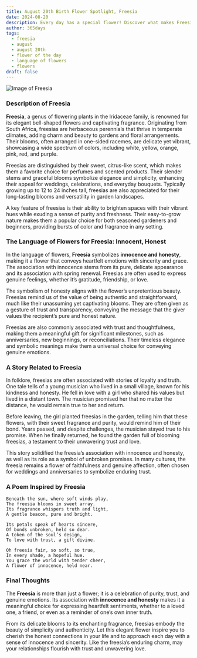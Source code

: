 ```yaml
---
title: August 20th Birth Flower Spotlight, Freesia
date: 2024-08-20
description: Every day has a special flower! Discover what makes Freesia unique as today’s birth flower and its symbolic meaning.
author: 365days
tags:
  - freesia
  - august
  - august 20th
  - flower of the day
  - language of flowers
  - flowers
draft: false
---
```


![Image of Freesia](https://cdn.pixabay.com/photo/2019/10/04/22/30/flower-4526658_1280.jpg#center)

### Description of Freesia

**Freesia**, a genus of flowering plants in the Iridaceae family, is renowned for its elegant bell-shaped flowers and captivating fragrance. Originating from South Africa, freesias are herbaceous perennials that thrive in temperate climates, adding charm and beauty to gardens and floral arrangements. Their blooms, often arranged in one-sided racemes, are delicate yet vibrant, showcasing a wide spectrum of colors, including white, yellow, orange, pink, red, and purple.

Freesias are distinguished by their sweet, citrus-like scent, which makes them a favorite choice for perfumes and scented products. Their slender stems and graceful blooms symbolize elegance and simplicity, enhancing their appeal for weddings, celebrations, and everyday bouquets. Typically growing up to 12 to 24 inches tall, freesias are also appreciated for their long-lasting blooms and versatility in garden landscapes.

A key feature of freesias is their ability to brighten spaces with their vibrant hues while exuding a sense of purity and freshness. Their easy-to-grow nature makes them a popular choice for both seasoned gardeners and beginners, providing bursts of color and fragrance in any setting.

### The Language of Flowers for Freesia: Innocent, Honest

In the language of flowers, **Freesia** symbolizes **innocence and honesty**, making it a flower that conveys heartfelt emotions with sincerity and grace. The association with innocence stems from its pure, delicate appearance and its association with spring renewal. Freesias are often used to express genuine feelings, whether it’s gratitude, friendship, or love.

The symbolism of honesty aligns with the flower’s unpretentious beauty. Freesias remind us of the value of being authentic and straightforward, much like their unassuming yet captivating blooms. They are often given as a gesture of trust and transparency, conveying the message that the giver values the recipient’s pure and honest nature.

Freesias are also commonly associated with trust and thoughtfulness, making them a meaningful gift for significant milestones, such as anniversaries, new beginnings, or reconciliations. Their timeless elegance and symbolic meanings make them a universal choice for conveying genuine emotions.

### A Story Related to Freesia

In folklore, freesias are often associated with stories of loyalty and truth. One tale tells of a young musician who lived in a small village, known for his kindness and honesty. He fell in love with a girl who shared his values but lived in a distant town. The musician promised her that no matter the distance, he would remain true to her and return.

Before leaving, the girl planted freesias in the garden, telling him that these flowers, with their sweet fragrance and purity, would remind him of their bond. Years passed, and despite challenges, the musician stayed true to his promise. When he finally returned, he found the garden full of blooming freesias, a testament to their unwavering trust and love.

This story solidified the freesia’s association with innocence and honesty, as well as its role as a symbol of unbroken promises. In many cultures, the freesia remains a flower of faithfulness and genuine affection, often chosen for weddings and anniversaries to symbolize enduring trust.

### A Poem Inspired by Freesia

```
Beneath the sun, where soft winds play,  
The freesia blooms in sweet array.  
Its fragrance whispers truth and light,  
A gentle beacon, pure and bright.  

Its petals speak of hearts sincere,  
Of bonds unbroken, held so dear.  
A token of the soul’s design,  
To love with trust, a gift divine.  

Oh freesia fair, so soft, so true,  
In every shade, a hopeful hue.  
You grace the world with tender cheer,  
A flower of innocence, held near.  
```

### Final Thoughts

The **Freesia** is more than just a flower; it is a celebration of purity, trust, and genuine emotions. Its association with **innocence and honesty** makes it a meaningful choice for expressing heartfelt sentiments, whether to a loved one, a friend, or even as a reminder of one’s own inner truth.

From its delicate blooms to its enchanting fragrance, freesias embody the beauty of simplicity and authenticity. Let this elegant flower inspire you to cherish the honest connections in your life and to approach each day with a sense of innocence and sincerity. Like the freesia’s enduring charm, may your relationships flourish with trust and unwavering love.